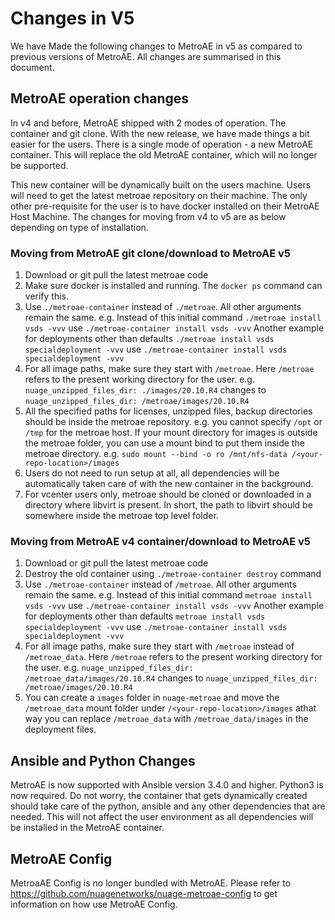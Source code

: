 # Changes in V5
We have Made the following changes to MetroAE in v5 as compared to previous versions of MetroAE. All changes are summarised in this document.

## MetroAE operation changes
In v4 and before, MetroAE shipped with 2 modes of operation. The container and git clone. With the new release, we have made things a bit easier for the users. There is a single mode of operation - a new MetroAE container. This will replace the old MetroAE container, which will no longer be supported.

This new container will be dynamically built on the users machine. Users will need to get the latest metroae repository on their machine. The only other pre-requisite for the user is to have docker installed on their MetroAE Host Machine. The changes for moving from v4 to v5 are as below depending on type of installation. 

### Moving from MetroAE git clone/download to MetroAE v5
1. Download or git pull the latest metroae code
2. Make sure docker is installed and running. The `docker ps` command can verify this. 
3. Use `./metroae-container` instead of `./metroae`. All other arguments remain the same. 
   e.g. Instead of this initial command
   `./metroae install vsds -vvv` use `./metroae-container install vsds -vvv`
   Another example for deployments other than defaults
   `./metroae install vsds specialdeployment -vvv` use `./metroae-container install vsds specialdeployment -vvv`
4. For all image paths, make sure they start with `/metroae`. Here `/metroae` refers to the present working directory for the user. 
   e.g. 
   `nuage_unzipped_files_dir: ./images/20.10.R4` changes to `nuage_unzipped_files_dir: /metroae/images/20.10.R4`
5. All the specified paths for licenses, unzipped files, backup directories should be inside the metroae repository. e.g. you cannot specify `/opt` or `/tmp` for the metroae host. If your mount directory for images is outside the metroae folder, you can use a mount bind to put them inside the metroae directory. 
   e.g. 
   `sudo mount --bind -o ro /mnt/nfs-data /<your-repo-location>/images`
6. Users do not need to run setup at all, all dependencies will be automatically taken care of with the new container in the background.
7. For vcenter users only, metroae should be cloned or downloaded in a directory where libvirt is present. In short, the path to libvirt should be somewhere inside the metroae top level folder.

### Moving from MetroAE v4 container/download to MetroAE v5
1. Download or git pull the latest metroae code
2. Destroy the old container using `./metroae-container destroy` command
3. Use `./metroae-container` instead of `/metroae`. All other arguments remain the same.
   e.g. Instead of this initial command
   `metroae install vsds -vvv` use `./metroae-container install vsds -vvv`
   Another example for deployments other than defaults
   `metroae install vsds specialdeployment -vvv` use `./metroae-container install vsds specialdeployment -vvv`
4. For all image paths, make sure they start with `/metroae` instead of `/metroae_data`. Here `/metroae` refers to the present working directory for the user. 
   e.g. 
   `nuage_unzipped_files_dir: /metroae_data/images/20.10.R4` changes to `nuage_unzipped_files_dir: /metroae/images/20.10.R4`
5. You can create a `images` folder in `nuage-metroae` and move the `/metroae_data` mount folder under `/<your-repo-location>/images` athat way you can replace `/metroae_data` with `/metroae_data/images` in the deployment files. 

## Ansible and Python Changes
MetroAE is now supported with Ansible version 3.4.0 and higher. Python3 is now required. Do not worry, the container that gets dynamically created should take care of the python, ansible and any other dependencies that are needed. This will not affect the user environment as all dependencies will be installed in the MetroAE container.

## MetroAE Config
MetroaAE Config is no longer bundled with MetroAE. Please refer to https://github.com/nuagenetworks/nuage-metroae-config to get information on how use MetroAE Config.
